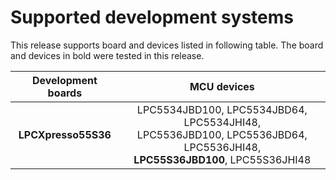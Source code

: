 # Supported development systems

This release supports board and devices listed in following table. The board and devices in bold were tested in this release.

|Development boards|MCU devices|
|:--:              |:--:       |
|**LPCXpresso55S36**|LPC5534JBD100, LPC5534JBD64, LPC5534JHI48,<br> LPC5536JBD100, LPC5536JBD64, LPC5536JHI48,<br> **LPC55S36JBD100**, LPC55S36JHI48|
